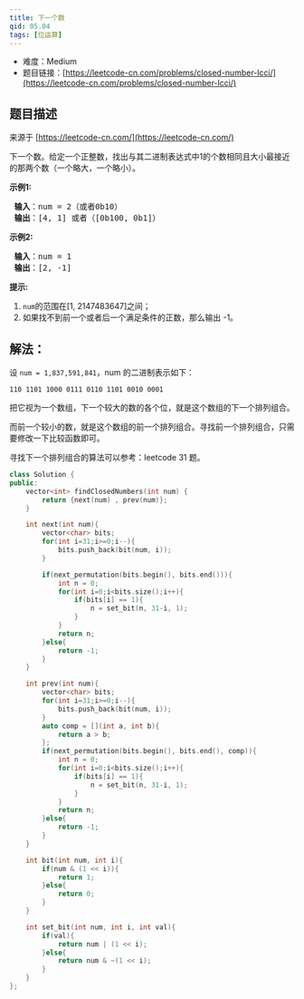 ```yaml
---
title: 下一个数
qid: 05.04
tags: [位运算]
---
```



- 难度：Medium
- 题目链接：[https://leetcode-cn.com/problems/closed-number-lcci/](https://leetcode-cn.com/problems/closed-number-lcci/)


## 题目描述

来源于 [https://leetcode-cn.com/](https://leetcode-cn.com/)

<p>下一个数。给定一个正整数，找出与其二进制表达式中1的个数相同且大小最接近的那两个数（一个略大，一个略小）。</p>

<p> <strong>示例1:</strong></p>

<pre>
<strong> 输入</strong>：num = 2（或者0b10）
<strong> 输出</strong>：[4, 1] 或者（[0b100, 0b1]）
</pre>

<p> <strong>示例2:</strong></p>

<pre>
<strong> 输入</strong>：num = 1
<strong> 输出</strong>：[2, -1]
</pre>

<p> <strong>提示:</strong></p>

<ol>
<li><code>num</code>的范围在[1, 2147483647]之间；</li>
<li>如果找不到前一个或者后一个满足条件的正数，那么输出 -1。</li>
</ol>


## 解法：

设 `num = 1,837,591,841`，num 的二进制表示如下：

```
110 1101 1000 0111 0110 1101 0010 0001‬
```

把它视为一个数组，下一个较大的数的各个位，就是这个数组的下一个排列组合。

而前一个较小的数，就是这个数组的前一个排列组合。寻找前一个排列组合，只需要修改一下比较函数即可。

寻找下一个排列组合的算法可以参考：leetcode 31 题。


```c++
class Solution {
public:
    vector<int> findClosedNumbers(int num) {
        return {next(num) , prev(num)};
    }

    int next(int num){
        vector<char> bits;
        for(int i=31;i>=0;i--){
            bits.push_back(bit(num, i));
        }

        if(next_permutation(bits.begin(), bits.end())){
            int n = 0;
            for(int i=0;i<bits.size();i++){
                if(bits[i] == 1){
                    n = set_bit(n, 31-i, 1);
                }
            }
            return n;
        }else{
            return -1;
        }
    }

    int prev(int num){
        vector<char> bits;
        for(int i=31;i>=0;i--){
            bits.push_back(bit(num, i));
        }
        auto comp = [](int a, int b){
            return a > b;
        };
        if(next_permutation(bits.begin(), bits.end(), comp)){
            int n = 0;
            for(int i=0;i<bits.size();i++){
                if(bits[i] == 1){
                    n = set_bit(n, 31-i, 1);
                }
            }
            return n;
        }else{
            return -1;
        }
    }

    int bit(int num, int i){
        if(num & (1 << i)){
            return 1;
        }else{
            return 0;
        }
    }

    int set_bit(int num, int i, int val){
        if(val){
            return num | (1 << i);
        }else{
            return num & ~(1 << i);
        }
    }
};
```